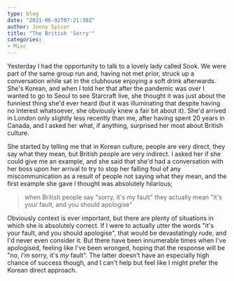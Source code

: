 ```yaml
---
type: blog
date: "2021-06-02T07:21:30Z"
author: Jonny Spicer
title: "The British 'Sorry'"
categories:
- Misc
---
```

Yesterday I had the opportunity to talk to a lovely lady called Sook. We were part of the same group run and, having not met prior, struck up a conversation
while sat in the clubhouse enjoying a soft drink afterwards. She's Korean, and when I told her that after the pandemic was over I wanted to go to Seoul to
see Starcraft live, she thought it was just about the funniest thing she'd ever heard (but it was illuminating that despite having no interest whatsoever,
she obviously knew a fair bit about it). She'd arrived in London only slightly less recently than me, after having spent 20 years in Canada, and I asked her
what, if anything, surprised her most about British culture.

She started by telling me that in Korean culture, people are very direct, they say what they mean, but British people are very indirect. I asked her if she
could give me an example, and she said that she'd had a conversation with her boss upon her arrival to try to stop her falling foul of any miscommunication
as a result of people not saying what they mean, and the first example she gave I thought was absolutely hilarious;

> when British people say "sorry, it's my fault" they actually mean "it's your fault, and you should apologise"

Obviously context is ever important, but there are plenty of situations in which she is absolutely correct. If I were to actually utter the words "it's
your fault, and you should apologise", that would be devastatingly rude, and I'd never even consider it. But there have been innumerable times when I've
apologised, feeling like I've been wronged, hoping that the response will be "no, *I'm* sorry, it's *my* fault". The latter doesn't have an especially
high chance of success though, and I can't help but feel like I might prefer the Korean direct approach.
